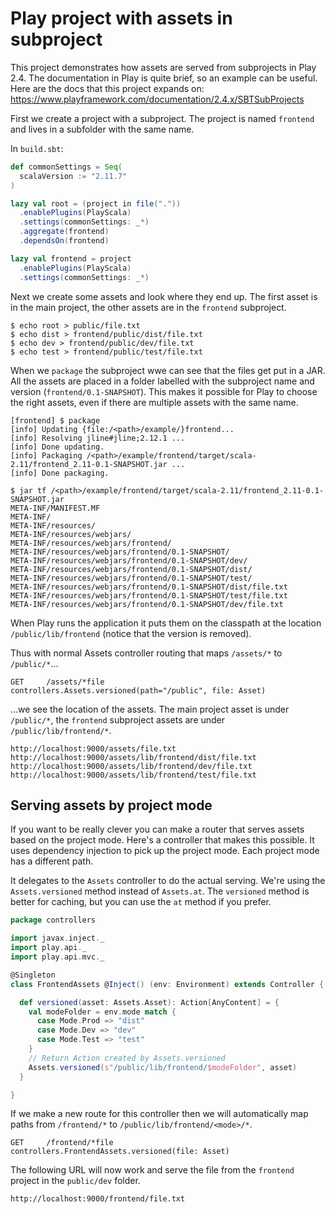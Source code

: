 # Play project with assets in subproject

This project demonstrates how assets are served from subprojects in Play 2.4. The documentation in Play is quite brief, so an example can be useful. Here are the docs that this project expands on: https://www.playframework.com/documentation/2.4.x/SBTSubProjects

First we create a project with a subproject. The project is named `frontend` and lives in a subfolder with the same name.

In `build.sbt`:
```scala
def commonSettings = Seq(
  scalaVersion := "2.11.7"
)

lazy val root = (project in file("."))
  .enablePlugins(PlayScala)
  .settings(commonSettings: _*)
  .aggregate(frontend)
  .dependsOn(frontend)

lazy val frontend = project
  .enablePlugins(PlayScala)
  .settings(commonSettings: _*)
```

Next we create some assets and look where they end up. The first asset is in the main project, the other assets are in the `frontend` subproject.

```
$ echo root > public/file.txt
$ echo dist > frontend/public/dist/file.txt
$ echo dev > frontend/public/dev/file.txt
$ echo test > frontend/public/test/file.txt
```

When we `package` the subproject wwe can see that the files get put in a JAR. All the assets are placed in a folder labelled with the subproject name and version (`frontend/0.1-SNAPSHOT`). This makes it possible for Play to choose the right assets, even if there are multiple assets with the same name.

```
[frontend] $ package
[info] Updating {file:/<path>/example/}frontend...
[info] Resolving jline#jline;2.12.1 ...
[info] Done updating.
[info] Packaging /<path>/example/frontend/target/scala-2.11/frontend_2.11-0.1-SNAPSHOT.jar ...
[info] Done packaging.
```

```
$ jar tf /<path>/example/frontend/target/scala-2.11/frontend_2.11-0.1-SNAPSHOT.jar
META-INF/MANIFEST.MF
META-INF/
META-INF/resources/
META-INF/resources/webjars/
META-INF/resources/webjars/frontend/
META-INF/resources/webjars/frontend/0.1-SNAPSHOT/
META-INF/resources/webjars/frontend/0.1-SNAPSHOT/dev/
META-INF/resources/webjars/frontend/0.1-SNAPSHOT/dist/
META-INF/resources/webjars/frontend/0.1-SNAPSHOT/test/
META-INF/resources/webjars/frontend/0.1-SNAPSHOT/dist/file.txt
META-INF/resources/webjars/frontend/0.1-SNAPSHOT/test/file.txt
META-INF/resources/webjars/frontend/0.1-SNAPSHOT/dev/file.txt
```

When Play runs the application it puts them on the classpath at the location `/public/lib/frontend` (notice that the version is removed).

Thus with normal Assets controller routing that maps `/assets/*` to `/public/*`…

```
GET     /assets/*file               controllers.Assets.versioned(path="/public", file: Asset)
```

…we see the location of the assets. The main project asset is under `/public/*`, the `frontend` subproject assets are under `/public/lib/frontend/*`.

```
http://localhost:9000/assets/file.txt
http://localhost:9000/assets/lib/frontend/dist/file.txt
http://localhost:9000/assets/lib/frontend/dev/file.txt
http://localhost:9000/assets/lib/frontend/test/file.txt
```

## Serving assets by project mode

If you want to be really clever you can make a router that serves assets based on the project mode. Here's a controller that makes this possible. It uses dependency injection to pick up the project mode. Each project mode has a different path.

It delegates to the `Assets` controller to do the actual serving. We're using the `Assets.versioned` method instead of `Assets.at`. The `versioned` method is better for caching, but you can use the `at` method if you prefer.

```scala
package controllers

import javax.inject._
import play.api._
import play.api.mvc._

@Singleton
class FrontendAssets @Inject() (env: Environment) extends Controller {

  def versioned(asset: Assets.Asset): Action[AnyContent] = {
    val modeFolder = env.mode match {
      case Mode.Prod => "dist"
      case Mode.Dev => "dev"
      case Mode.Test => "test"
    }
    // Return Action created by Assets.versioned
    Assets.versioned(s"/public/lib/frontend/$modeFolder", asset)
  }

}
```

If we make a new route for this controller then we will automatically map paths from `/frontend/*` to `/public/lib/frontend/<mode>/*`.

```
GET     /frontend/*file             controllers.FrontendAssets.versioned(file: Asset)
```

The following URL will now work and serve the file from the `frontend` project in the `public/dev` folder.

```
http://localhost:9000/frontend/file.txt
```

